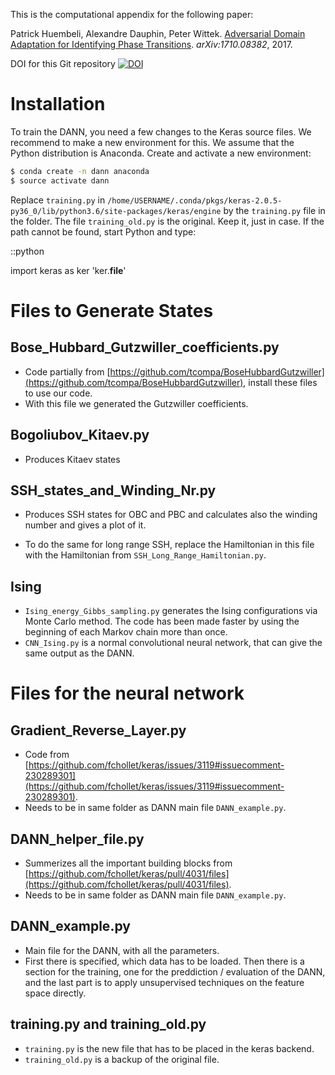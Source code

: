 This is the computational appendix for the following paper:

Patrick Huembeli, Alexandre Dauphin, Peter Wittek. [Adversarial Domain Adaptation for Identifying Phase Transitions](https://arxiv.org/abs/1710.08382). *arXiv:1710.08382*, 2017.

DOI for this Git repository 
[![DOI](https://zenodo.org/badge/105749405.svg)](https://zenodo.org/badge/latestdoi/105749405)

# Installation

To train the DANN, you need a few changes to the Keras source files.
We recommend to make a new environment for this. We assume that the Python distribution is Anaconda. Create and activate a new environment:

```bash
$ conda create -n dann anaconda
$ source activate dann
```
Replace `training.py` in `/home/USERNAME/.conda/pkgs/keras-2.0.5-py36_0/lib/python3.6/site-packages/keras/engine`
by the `training.py` file in the folder. The file `training_old.py` is the original. Keep it, just in case.
If the path cannot be found, start Python and type:

::python

  import keras as ker
	'ker.__file__'

# Files to Generate States

## Bose_Hubbard_Gutzwiller_coefficients.py

- Code partially from [https://github.com/tcompa/BoseHubbardGutzwiller](https://github.com/tcompa/BoseHubbardGutzwiller), install these files to use our code.
- With this file we generated the Gutzwiller coefficients.

## Bogoliubov_Kitaev.py
- Produces Kitaev states

## SSH_states_and_Winding_Nr.py
- Produces SSH states for OBC and PBC and calculates
also the winding number and gives a plot of it.

- To do the same for long range SSH, replace the
Hamiltonian in this file with the Hamiltonian from
`SSH_Long_Range_Hamiltonian.py`.

## Ising

- `Ising_energy_Gibbs_sampling.py` generates the Ising configurations via Monte Carlo method.
  The code has been made faster by using the beginning of each Markov chain more than once.
- `CNN_Ising.py` is a normal convolutional neural network, that can give the same output as the DANN.

# Files for the neural network

## Gradient_Reverse_Layer.py
- Code from [https://github.com/fchollet/keras/issues/3119#issuecomment-230289301](https://github.com/fchollet/keras/issues/3119#issuecomment-230289301).
- Needs to be in same folder as DANN main file `DANN_example.py`.

## DANN_helper_file.py
 - Summerizes all the important building blocks from [https://github.com/fchollet/keras/pull/4031/files](https://github.com/fchollet/keras/pull/4031/files).
 - Needs to be in same folder as DANN main file `DANN_example.py`.

## DANN_example.py
- Main file for the DANN, with all the parameters.
- First there is specified, which data has to be loaded.
Then there is a section for the training, one for the preddiction / evaluation of the DANN, and the last part is to apply unsupervised techniques on the feature space directly.


## training.py and training_old.py

- `training.py` is the new file that has to be placed in the keras backend.
- `training_old.py` is a backup of the original file.

